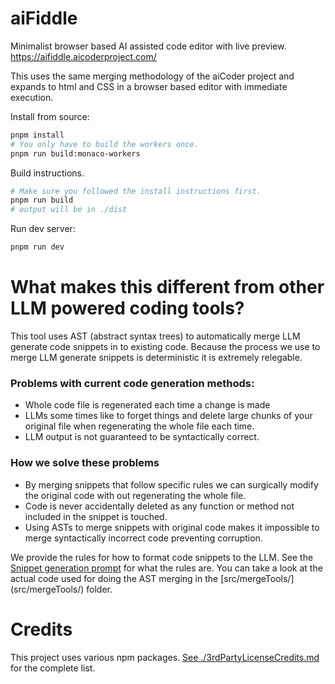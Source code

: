 # aiFiddle
Minimalist browser based AI assisted code editor with live preview.
https://aifiddle.aicoderproject.com/

This uses the same merging methodology of the aiCoder project and expands to html and CSS in a browser based editor with immediate execution. 


Install from source:
```bash
pnpm install
# You only have to build the workers once.
pnpm run build:monaco-workers   
```


Build instructions.
```bash
# Make sure you followed the install instructions first.
pnpm run build
# output will be in ./dist
```

Run dev server:
```bash
pnpm run dev
```





# What makes this different from other LLM powered coding tools?
This tool uses AST (abstract syntax trees) to automatically merge LLM generate code snippets in to existing code. Because the process we use to merge LLM generate snippets is deterministic it is extremely relegable.

### Problems with current code generation methods:
- Whole code file is regenerated each time a change is made
- LLMs some times like to forget things and delete large chunks of your original file when regenerating the whole file each time.
- LLM output is not guaranteed to be syntactically correct. 

### How we solve these problems
- By merging snippets that follow specific rules we can surgically modify the original code with out regenerating the whole file.
- Code is never accidentally deleted as any function or method not included in the snippet is touched. 
- Using ASTs to merge snippets with original code makes it impossible to merge syntactically incorrect code preventing corruption.  

We provide the rules for how to format code snippets to the LLM. See the [Snippet generation prompt](src/prompts/system.md) for what the rules are.
You can take a look at the actual code used for doing the AST merging in the [src/mergeTools/] (src/mergeTools/) folder.



# Credits
This project uses various npm packages. 
[See ./3rdPartyLicenseCredits.md](3rdPartyLicenceCredits.md) for the complete list.